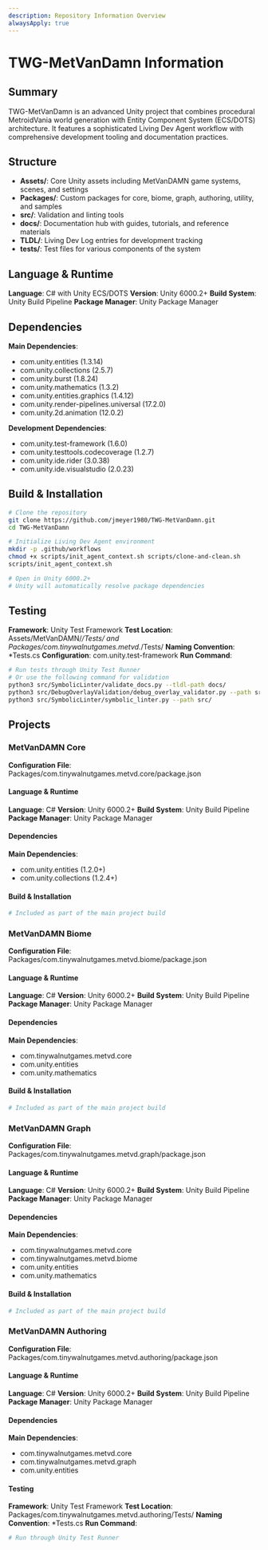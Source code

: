 ```yaml
---
description: Repository Information Overview
alwaysApply: true
---
```


# TWG-MetVanDamn Information

## Summary
TWG-MetVanDamn is an advanced Unity project that combines procedural MetroidVania world generation with Entity Component System (ECS/DOTS) architecture. It features a sophisticated Living Dev Agent workflow with comprehensive development tooling and documentation practices.

## Structure
- **Assets/**: Core Unity assets including MetVanDAMN game systems, scenes, and settings
- **Packages/**: Custom packages for core, biome, graph, authoring, utility, and samples
- **src/**: Validation and linting tools
- **docs/**: Documentation hub with guides, tutorials, and reference materials
- **TLDL/**: Living Dev Log entries for development tracking
- **tests/**: Test files for various components of the system

## Language & Runtime
**Language**: C# with Unity ECS/DOTS
**Version**: Unity 6000.2+
**Build System**: Unity Build Pipeline
**Package Manager**: Unity Package Manager

## Dependencies
**Main Dependencies**:
- com.unity.entities (1.3.14)
- com.unity.collections (2.5.7)
- com.unity.burst (1.8.24)
- com.unity.mathematics (1.3.2)
- com.unity.entities.graphics (1.4.12)
- com.unity.render-pipelines.universal (17.2.0)
- com.unity.2d.animation (12.0.2)

**Development Dependencies**:
- com.unity.test-framework (1.6.0)
- com.unity.testtools.codecoverage (1.2.7)
- com.unity.ide.rider (3.0.38)
- com.unity.ide.visualstudio (2.0.23)

## Build & Installation
```bash
# Clone the repository
git clone https://github.com/jmeyer1980/TWG-MetVanDamn.git
cd TWG-MetVanDamn

# Initialize Living Dev Agent environment
mkdir -p .github/workflows
chmod +x scripts/init_agent_context.sh scripts/clone-and-clean.sh
scripts/init_agent_context.sh

# Open in Unity 6000.2+
# Unity will automatically resolve package dependencies
```

## Testing
**Framework**: Unity Test Framework
**Test Location**: Assets/MetVanDAMN/*/Tests/ and Packages/com.tinywalnutgames.metvd.*/Tests/
**Naming Convention**: *Tests.cs
**Configuration**: com.unity.test-framework
**Run Command**:
```bash
# Run tests through Unity Test Runner
# Or use the following command for validation
python3 src/SymbolicLinter/validate_docs.py --tldl-path docs/
python3 src/DebugOverlayValidation/debug_overlay_validator.py --path src/
python3 src/SymbolicLinter/symbolic_linter.py --path src/
```

## Projects

### MetVanDAMN Core
**Configuration File**: Packages/com.tinywalnutgames.metvd.core/package.json

#### Language & Runtime
**Language**: C#
**Version**: Unity 6000.2+
**Build System**: Unity Build Pipeline
**Package Manager**: Unity Package Manager

#### Dependencies
**Main Dependencies**:
- com.unity.entities (1.2.0+)
- com.unity.collections (1.2.4+)

#### Build & Installation
```bash
# Included as part of the main project build
```

### MetVanDAMN Biome
**Configuration File**: Packages/com.tinywalnutgames.metvd.biome/package.json

#### Language & Runtime
**Language**: C#
**Version**: Unity 6000.2+
**Build System**: Unity Build Pipeline
**Package Manager**: Unity Package Manager

#### Dependencies
**Main Dependencies**:
- com.tinywalnutgames.metvd.core
- com.unity.entities
- com.unity.mathematics

#### Build & Installation
```bash
# Included as part of the main project build
```

### MetVanDAMN Graph
**Configuration File**: Packages/com.tinywalnutgames.metvd.graph/package.json

#### Language & Runtime
**Language**: C#
**Version**: Unity 6000.2+
**Build System**: Unity Build Pipeline
**Package Manager**: Unity Package Manager

#### Dependencies
**Main Dependencies**:
- com.tinywalnutgames.metvd.core
- com.tinywalnutgames.metvd.biome
- com.unity.entities
- com.unity.mathematics

#### Build & Installation
```bash
# Included as part of the main project build
```

### MetVanDAMN Authoring
**Configuration File**: Packages/com.tinywalnutgames.metvd.authoring/package.json

#### Language & Runtime
**Language**: C#
**Version**: Unity 6000.2+
**Build System**: Unity Build Pipeline
**Package Manager**: Unity Package Manager

#### Dependencies
**Main Dependencies**:
- com.tinywalnutgames.metvd.core
- com.tinywalnutgames.metvd.graph
- com.unity.entities

#### Testing
**Framework**: Unity Test Framework
**Test Location**: Packages/com.tinywalnutgames.metvd.authoring/Tests/
**Naming Convention**: *Tests.cs
**Run Command**:
```bash
# Run through Unity Test Runner
```